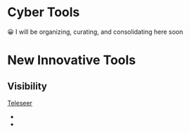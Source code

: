# Cyber Tools

<aside>
😀 I will be organizing, curating, and consolidating here soon

</aside>

# New Innovative Tools

## Visibility

[Teleseer](Cyber%20Tools/Teleseer.md)

- 
-